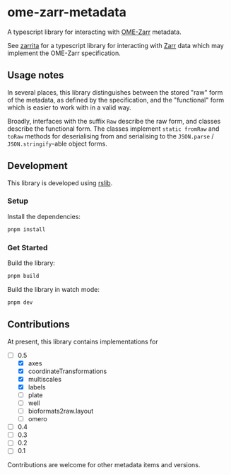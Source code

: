 # ome-zarr-metadata

A typescript library for interacting with [OME-Zarr](https://ngff.openmicroscopy.org/latest/) metadata.

See [zarrita](https://zarrita.dev/) for a typescript library for interacting with [Zarr](https://zarr.dev/) data which may implement the OME-Zarr specification.

## Usage notes

In several places, this library distinguishes between the stored "raw" form of the metadata, as defined by the specification, and the "functional" form which is easier to work with in a valid way.

Broadly, interfaces with the suffix `Raw` describe the raw form,
and classes describe the functional form.
The classes implement `static fromRaw` and `toRaw` methods for deserialising from and serialising to the `JSON.parse` / `JSON.stringify`-able object forms.

## Development

This library is developed using [rslib](https://lib.rsbuild.dev/index).

### Setup

Install the dependencies:

```bash
pnpm install
```

### Get Started

Build the library:

```bash
pnpm build
```

Build the library in watch mode:

```bash
pnpm dev
```

## Contributions

At present, this library contains implementations for

- [ ] 0.5
  - [x] axes
  - [x] coordinateTransformations
  - [x] multiscales
  - [x] labels
  - [ ] plate
  - [ ] well
  - [ ] bioformats2raw.layout
  - [ ] omero
- [ ] 0.4
- [ ] 0.3
- [ ] 0.2
- [ ] 0.1

Contributions are welcome for other metadata items and versions.
